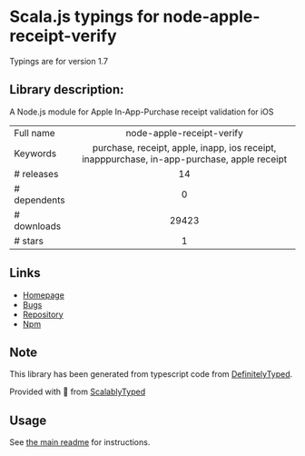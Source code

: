 
# Scala.js typings for node-apple-receipt-verify

Typings are for version 1.7

## Library description:
A Node.js module for Apple In-App-Purchase receipt validation for iOS

|                    |                 |
| ------------------ | :-------------: |
| Full name          | node-apple-receipt-verify |
| Keywords           | purchase, receipt, apple, inapp, ios receipt, inapppurchase, in-app-purchase, apple receipt |
| # releases         | 14 |
| # dependents       | 0 |
| # downloads        | 29423 |
| # stars            | 1 |

## Links
- [Homepage](https://github.com/ladeiko/node-apple-receipt-verify)
- [Bugs](https://github.com/ladeiko/node-apple-receipt-verify/issues)
- [Repository](https://github.com/ladeiko/node-apple-receipt-verify)
- [Npm](https://www.npmjs.com/package/node-apple-receipt-verify)
    


## Note
This library has been generated from typescript code from [DefinitelyTyped](https://definitelytyped.org).

Provided with :purple_heart: from [ScalablyTyped](https://github.com/oyvindberg/ScalablyTyped)

## Usage
See [the main readme](../../readme.md) for instructions.


